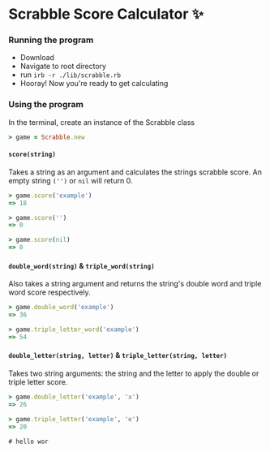# Scrabble Score Calculator ✨

### Running the program
- Download
- Navigate to root directory
- run `irb -r ./lib/scrabble.rb`
- Hooray! Now you're ready to get calculating

### Using the program
In the terminal, create an instance of the Scrabble class
```rb
> game = Scrabble.new
```

#### `score(string)`
Takes a string as an argument and calculates the strings scrabble score. An empty string `('')` or `nil` will return 0.
```rb
> game.score('example')
=> 18

> game.score('')
=> 0

> game.score(nil)
=> 0
```

#### `double_word(string)` & `triple_word(string)`
Also takes a string argument and returns the string's double word and triple word score respectively.
```rb
> game.double_word('example')
=> 36

> game.triple_letter_word('example')
=> 54
```

#### `double_letter(string, letter)` & `triple_letter(string, letter)`
Takes two string arguments: the string and the letter to apply the double or triple letter score.
```rb
> game.double_letter('example', 'x')
=> 26

> game.triple_letter('example', 'e')
=> 20
```

```
# hello wor
```
